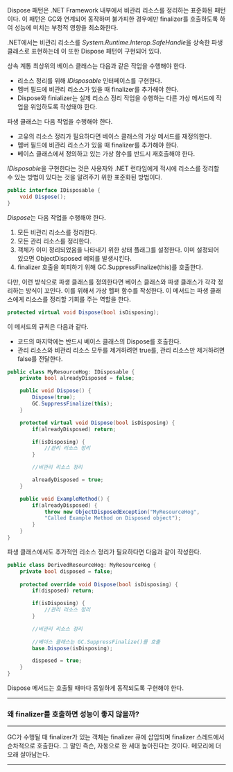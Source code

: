 Dispose 패턴은 .NET Framework 내부에서 비관리 리소스를 정리하는 표준화된 패턴이다. 이 패턴은 GC와 연계되어 동작하며 불가피한 경우에만 finalizer를 호출하도록 하여 성능에 미치는 부정적 영향을 최소화한다. 

.NET에서는 비관리 리소스를 *System.Runtime.Interop.SafeHandle*을 상속한 파생 클래스로 표현하는데 이 또한 Dispose 패턴이 구현되어 있다.

상속 계통 최상위의 베이스 클래스는 다음과 같은 작업을 수행해야 한다.
* 리소스 정리를 위해 *IDisposable* 인터페이스를 구현한다.
* 멤버 필드에 비관리 리소스가 있을 때 finalizer를 추가해야 한다.
* Dispose와 finializer는 실제 리소스 정리 작업을 수행하는 다른 가상 메서드에 작업을 위임하도록 작성돼야 한다.

파생 클래스는 다음 작업을 수행해야 한다.
* 고유의 리소스 정리가 필요하다면 베이스 클래스의 가상 메서드를 재정의한다.
* 멤버 필드에 비관리 리소스가 있을 때 finalizer를 추가해야 한다.
* 베이스 클래스에서 정의하고 있는 가상 함수를 반드시 재호출해야 한다.

*IDisposable*을 구현한다는 것은 사용자와 .NET 런타임에게 적시에 리소스를 정리할 수 있는 방법이 있다는 것을 알려주기 위한 표준화된 방법이다.

~~~c#
public interface IDisposable {
    void Dispose();
}
~~~

*Dispose*는 다음 작업을 수행해야 한다.
1. 모든 비관리 리소스를 정리한다.
1. 모든 관리 리소스를 정리한다.
1. 객체가 이미 정리되었음을 나타내기 위한 상태 플래그를 설정한다. 이미 설정되어 있으면 ObjectDisposed 예외를 발생시킨다.
1. finalizer 호출을 회피하기 위해 GC.SuppressFinalize(this)를 호출한다.

다만, 이런 방식으로 파생 클래스를 정의한다면 베이스 클래스와 파생 클래스가 각각 정리하는 방식이 꼬인다. 이를 위해서 가상 헬퍼 함수를 작성한다. 이 메서드는 파생 클래스에게 리소스를 정리할 기회를 주는 역할을 한다.
~~~c#
protected virtual void Dispose(bool isDisposing);
~~~

이 메서드의 규칙은 다음과 같다.
* 코드의 마지막에는 반드시 베이스 클래스의 Dispose를 호출한다.
* 관리 리소스와 비관리 리소스 모두를 제거하려면 true를, 관리 리소스만 제거하려면 false를 전달한다.

~~~c#
public class MyResourceHog: IDisposable {
    private bool alreadyDisposed = false;

    public void Dispose() {
        Dispose(true);
        GC.SuppressFinalize(this);
    }

    protected virtual void Dispose(bool isDisposing) {
        if(alreadyDisposed) return;

        if(isDisposing) {
            //관리 리소스 정리
        }

        //비관리 리소스 정리

        alreadyDisposed = true;
    }

    public void ExampleMethod() {
        if(alreadyDisposed) {
            throw new ObjectDisposedException("MyResourceHog",
            "Called Example Method on Disposed object");
        }
    }
}
~~~

파생 클래스에서도 추가적인 리소스 정리가 필요하다면 다음과 같이 작성한다.

~~~c#
public class DerivedResourceHog: MyResourceHog {
    private bool disposed = false;
    
    protected override void Dispose(bool isDisposing) {
        if(disposed) return;

        if(isDisposing) {
            //관리 리소스 정리
        }

        //비관리 리소스 정리
        
        //베이스 클래스는 GC.SuppressFinalize()를 호출
        base.Dispose(isDisposing);

        disposed = true;
    }
}
~~~

Dispose 메서드는 호출될 때마다 동일하게 동작되도록 구현해야 한다.

---
### 왜 finalizer를 호출하면 성능이 좋지 않을까?
---
GC가 수행될 때 finalizer가 있는 객체는 finalizer 큐에 삽입되며 finalizer 스레드에서 순차적으로 호출한다. 그 말인 즉슨, 자동으로 한 세대 높아진다는 것이다. 메모리에 더 오래 살아남는다.

---
